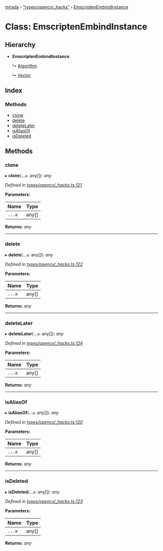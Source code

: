 [mirada](../README.md) › ["types/opencv/_hacks"](../modules/_types_opencv__hacks_.md) › [EmscriptenEmbindInstance](_types_opencv__hacks_.emscriptenembindinstance.md)

# Class: EmscriptenEmbindInstance


## Hierarchy

* **EmscriptenEmbindInstance**

  ↳ [Algorithm](_types_opencv_algorithm_.algorithm.md)

  ↳ [Vector](_types_opencv__hacks_.vector.md)

## Index

### Methods

* [clone](_types_opencv__hacks_.emscriptenembindinstance.md#clone)
* [delete](_types_opencv__hacks_.emscriptenembindinstance.md#delete)
* [deleteLater](_types_opencv__hacks_.emscriptenembindinstance.md#deletelater)
* [isAliasOf](_types_opencv__hacks_.emscriptenembindinstance.md#isaliasof)
* [isDeleted](_types_opencv__hacks_.emscriptenembindinstance.md#isdeleted)

## Methods

###  clone

▸ **clone**(...`a`: any[]): *any*

*Defined in [types/opencv/_hacks.ts:121](https://github.com/cancerberoSgx/mirada/blob/c8721d6/mirada/src/types/opencv/_hacks.ts#L121)*

**Parameters:**

Name | Type |
------ | ------ |
`...a` | any[] |

**Returns:** *any*

___

###  delete

▸ **delete**(...`a`: any[]): *any*

*Defined in [types/opencv/_hacks.ts:122](https://github.com/cancerberoSgx/mirada/blob/c8721d6/mirada/src/types/opencv/_hacks.ts#L122)*

**Parameters:**

Name | Type |
------ | ------ |
`...a` | any[] |

**Returns:** *any*

___

###  deleteLater

▸ **deleteLater**(...`a`: any[]): *any*

*Defined in [types/opencv/_hacks.ts:124](https://github.com/cancerberoSgx/mirada/blob/c8721d6/mirada/src/types/opencv/_hacks.ts#L124)*

**Parameters:**

Name | Type |
------ | ------ |
`...a` | any[] |

**Returns:** *any*

___

###  isAliasOf

▸ **isAliasOf**(...`a`: any[]): *any*

*Defined in [types/opencv/_hacks.ts:120](https://github.com/cancerberoSgx/mirada/blob/c8721d6/mirada/src/types/opencv/_hacks.ts#L120)*

**Parameters:**

Name | Type |
------ | ------ |
`...a` | any[] |

**Returns:** *any*

___

###  isDeleted

▸ **isDeleted**(...`a`: any[]): *any*

*Defined in [types/opencv/_hacks.ts:123](https://github.com/cancerberoSgx/mirada/blob/c8721d6/mirada/src/types/opencv/_hacks.ts#L123)*

**Parameters:**

Name | Type |
------ | ------ |
`...a` | any[] |

**Returns:** *any*